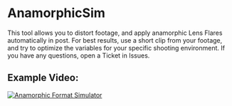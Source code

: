 # AnamorphicSim

This tool allows you to distort footage, and apply anamorphic Lens Flares automatically in post.
For best results, use a short clip from your footage, and try to optimize the variables for your specific shooting environment.
If you have any questions, open a Ticket in Issues.

## Example Video: 
[![Anamorphic Format Simulator](https://img.youtube.com/vi/OsQQ8_si5kc/0.jpg)](https://www.youtube.com/watch?v=OsQQ8_si5kc)

